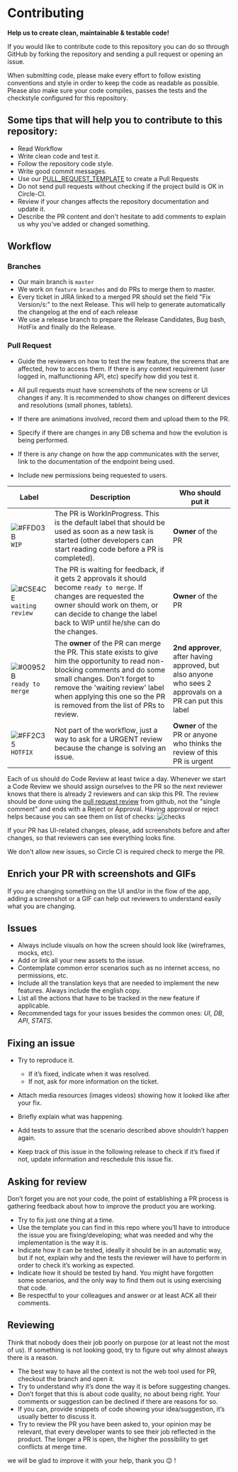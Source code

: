 # Contributing

**Help us to create clean, maintainable & testable code!**

If you would like to contribute code to this repository you can do so through GitHub by
forking the repository and sending a pull request or opening an issue.

When submitting code, please make every effort to follow existing conventions
and style in order to keep the code as readable as possible. Please also make
sure your code compiles, passes the tests and the checkstyle configured for this repository.

## Some tips that will help you to contribute to this repository:

* Read Workflow
* Write clean code and test it.
* Follow the repository code style.
* Write good commit messages.
* Use our [PULL_REQUEST_TEMPLATE](https://github.com/justomx/ios/blob/master/.github/PULL_REQUEST_TEMPLATE.md) to create a Pull Requests
* Do not send pull requests without checking if the project build is OK in Circle-CI.
* Review if your changes affects the repository documentation and update it.
* Describe the PR content and don't hesitate to add comments to explain us why you've added or changed something.

## Workflow

### Branches

* Our main branch is `master`
* We work on `feature branches` and do PRs to merge them to master.
* Every ticket in JIRA linked to a merged PR should set the field "Fix Version/s:" to the next Release. This will help to generate automatically the changelog at the end of each release
* We use a release branch to prepare the Release Candidates, Bug bash, HotFix and finally do the Release.

### Pull Request

* Guide the reviewers on how to test the new feature, the screens that are affected, how to access them. If there is any context requirement (user logged in, malfunctioning API, etc) specify how did you test it.

* All pull requests must have screenshots of the new screens or UI changes if any. It is recommended to show changes on different devices and resolutions (small phones, tablets).

* If there are animations involved, record them and upload them to the PR.

* Specify if there are changes in any DB schema and how the evolution is being performed.

* If there is any change on how the app communicates with the server, link to the documentation of the endpoint being used.

* Include new permissions being requested to users.


Label | Description | Who should put it
----- | ----------- | -----------------
![#FFD03B](https://placehold.it/15/fbc02d/000000?text=+) `WIP` | The PR is WorkInProgress. This is the default label that should be used as soon as a new task is started (other developers can start reading code before a PR is completed). | **Owner** of the PR
![#C5E4CE](https://placehold.it/15/005b9f/000000?text=+) `waiting review` | The PR is waiting for feedback, if it gets 2 approvals it should become `ready to merge`. If changes are requested the owner should work on them, or can decide to change the label back to WIP until he/she can do the changes. | **Owner** of the PR
![#00952B](https://placehold.it/15/00796b/000000?text=+) `ready to merge` | The **owner** of the PR can merge the PR. This state exists to give him the opportunity to read non-blocking comments and do some small changes. Don't forget to remove the 'waiting review' label when applying this one so the PR is removed from the list of PRs to review.| **2nd approver**, after having approved, but also anyone who sees 2 approvals on a PR can put this label
![#FF2C35](https://placehold.it/15/c2185b/000000?text=+) `HOTFIX` | Not part of the workflow, just a way to ask for a URGENT review because the change is solving an issue. | **Owner** of the PR or anyone who thinks the review of this PR is urgent

Each of us should do Code Review at least twice a day.
Whenever we start a Code Review we should assign ourselves to the PR so the next reviewer knows that there is already 2 reviewers and can skip this PR.
The review should be done using the [pull request review](https://help.github.com/enterprise/2.8/user/articles/about-pull-request-reviews/) from github, not the "single comment" and ends with a Reject or Approval.
Having approval or reject helps because you can see them on list of checks:
![checks](https://github-images.s3.amazonaws.com/enterprise/2.8/assets/images/help/pull_requests/merge_box/pr-reviews-in-merge-box.png)

If your PR has UI-related changes, please, add screenshots before and after changes, so that reviewers can see everything looks fine.

We don't allow new issues, so Circle CI is required check to merge the PR.


## Enrich your PR with screenshots and GIFs

If you are changing something on the UI and/or in the flow of the app, adding a screenshot or a GIF can help out reviewers to understand easily what you are changing.

## Issues

* Always include visuals on how the screen should look like (wireframes, mocks, etc).
* Add or link all your new assets to the issue.
* Contemplate common error scenarios such as no internet access, no permissions, etc.
* Include all the translation keys that are needed to implement the new features. Always include the english copy.
* List all the actions that have to be tracked in the new feature if applicable.
* Recommended tags for your issues besides the common ones: _UI_, _DB_, _API_, _STATS_.

## Fixing an issue

* Try to reproduce it.
  * If it’s fixed, indicate when it was resolved.
  * If not, ask for more information on the ticket.

* Attach media resources (images videos) showing how it looked like after your fix.
* Briefly explain what was happening.
* Add tests to assure that the scenario described above shouldn’t happen again.
* Keep track of this issue in the following release to check if it’s fixed if not, update information and reschedule this issue fix.

## Asking for review

Don’t forget you are not your code, the point of establishing a PR process is gathering feedback about how to improve the product you are working.

* Try to fix just one thing at a time.
* Use the template you can find in this repo where you’ll have to introduce the issue you are fixing/developing; what was needed and why the implementation is the way it is.
* Indicate how it can be tested, ideally it should be in an automatic way, but if not, explain why and the tests the reviewer will have to perform in order to check it’s working as expected.
* Indicate how it should be tested by hand. You might have forgotten some scenarios, and the only way to find them out is using exercising that code.
* Be respectful to your colleagues and answer or at least ACK all their comments.

## Reviewing

Think that nobody does their job poorly on purpose (or at least not the most of us). If something is not looking good, try to figure out why almost always there is a reason.

* The best way to have all the context is not the web tool used for PR, checkout the branch and open it.
* Try to understand why it’s done the way it is before suggesting changes.
* Don’t forget that this is about code quality, no about being right. Your comments or suggestion can be declined if there are reasons for so.
* If you can, provide snippets of code showing your idea/suggestion, it’s usually better to discuss it.
* Try to review the PR you have been asked to, your opinion may be relevant, that every developer wants to see their job reflected in the product. The longer a PR is open, the higher the possibility to get conflicts at merge time.

 we will be glad to improve it with your help, thank you 😉 !
